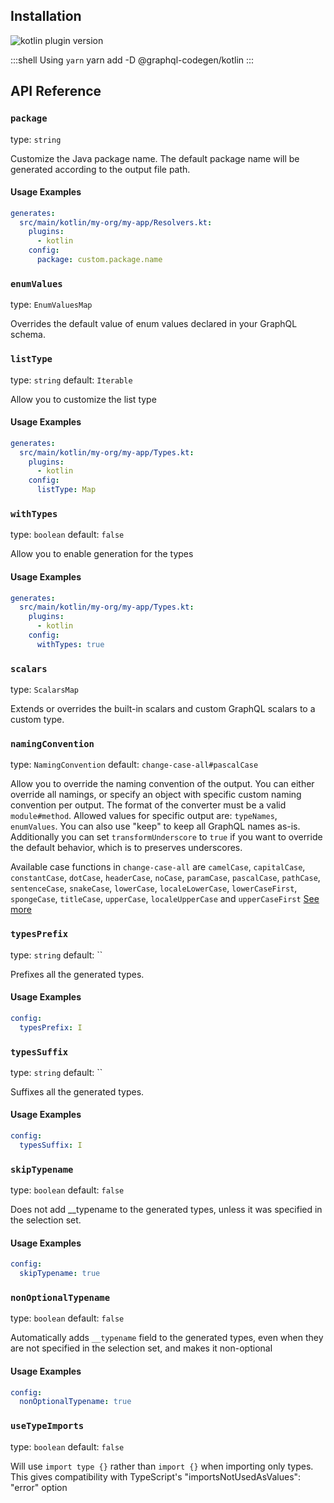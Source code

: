 ## Installation



<img alt="kotlin plugin version" src="https://img.shields.io/npm/v/@graphql-codegen/kotlin?color=%23e15799&label=plugin&nbsp;version&style=for-the-badge"/>


    
:::shell Using `yarn`
    yarn add -D @graphql-codegen/kotlin
:::

## API Reference

### `package`

type: `string`

Customize the Java package name. The default package name will be generated according to the output file path.

#### Usage Examples

```yml
generates:
  src/main/kotlin/my-org/my-app/Resolvers.kt:
    plugins:
      - kotlin
    config:
      package: custom.package.name
```

### `enumValues`

type: `EnumValuesMap`

Overrides the default value of enum values declared in your GraphQL schema.


### `listType`

type: `string`
default: `Iterable`

Allow you to customize the list type

#### Usage Examples

```yml
generates:
  src/main/kotlin/my-org/my-app/Types.kt:
    plugins:
      - kotlin
    config:
      listType: Map
```

### `withTypes`

type: `boolean`
default: `false`

Allow you to enable generation for the types

#### Usage Examples

```yml
generates:
  src/main/kotlin/my-org/my-app/Types.kt:
    plugins:
      - kotlin
    config:
      withTypes: true
```

### `scalars`

type: `ScalarsMap`

Extends or overrides the built-in scalars and custom GraphQL scalars to a custom type.


### `namingConvention`

type: `NamingConvention`
default: `change-case-all#pascalCase`

Allow you to override the naming convention of the output.
You can either override all namings, or specify an object with specific custom naming convention per output.
The format of the converter must be a valid `module#method`.
Allowed values for specific output are: `typeNames`, `enumValues`.
You can also use "keep" to keep all GraphQL names as-is.
Additionally you can set `transformUnderscore` to `true` if you want to override the default behavior,
which is to preserves underscores.

Available case functions in `change-case-all` are `camelCase`, `capitalCase`, `constantCase`, `dotCase`, `headerCase`, `noCase`, `paramCase`, `pascalCase`, `pathCase`, `sentenceCase`, `snakeCase`, `lowerCase`, `localeLowerCase`, `lowerCaseFirst`, `spongeCase`, `titleCase`, `upperCase`, `localeUpperCase` and `upperCaseFirst`
[See more](https://github.com/btxtiger/change-case-all)


### `typesPrefix`

type: `string`
default: ``

Prefixes all the generated types.

#### Usage Examples

```yml
config:
  typesPrefix: I
```

### `typesSuffix`

type: `string`
default: ``

Suffixes all the generated types.

#### Usage Examples

```yml
config:
  typesSuffix: I
```

### `skipTypename`

type: `boolean`
default: `false`

Does not add __typename to the generated types, unless it was specified in the selection set.

#### Usage Examples

```yml
config:
  skipTypename: true
```

### `nonOptionalTypename`

type: `boolean`
default: `false`

Automatically adds `__typename` field to the generated types, even when they are not specified
in the selection set, and makes it non-optional

#### Usage Examples

```yml
config:
  nonOptionalTypename: true
```

### `useTypeImports`

type: `boolean`
default: `false`

Will use `import type {}` rather than `import {}` when importing only types. This gives
compatibility with TypeScript's "importsNotUsedAsValues": "error" option
